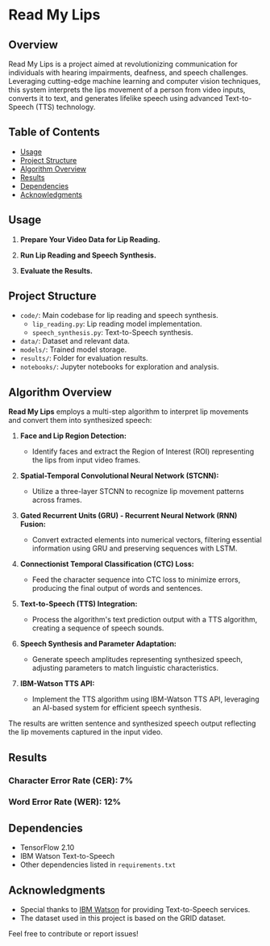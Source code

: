 # Read My Lips

## Overview

Read My Lips is a project aimed at revolutionizing communication for individuals with hearing impairments, deafness, and speech challenges. Leveraging cutting-edge machine learning and computer vision techniques, this system interprets the lips movement of a person from video inputs, converts it to text, and generates lifelike speech using advanced Text-to-Speech (TTS) technology.

## Table of Contents

- [Usage](#usage)
- [Project Structure](#project-structure)
- [Algorithm Overview](#algorithm-overview)
- [Results](#results)
- [Dependencies](#dependencies)
- [Acknowledgments](#acknowledgments)

## Usage

1. **Prepare Your Video Data  for Lip Reading.**

2. **Run Lip Reading and Speech Synthesis.**

3. **Evaluate the Results.**

## Project Structure

- `code/`: Main codebase for lip reading and speech synthesis.
  - `lip_reading.py`: Lip reading model implementation.
  - `speech_synthesis.py`: Text-to-Speech synthesis.
- `data/`: Dataset and relevant data.
- `models/`: Trained model storage.
- `results/`: Folder for evaluation results.
- `notebooks/`: Jupyter notebooks for exploration and analysis.

## Algorithm Overview

**Read My Lips** employs a multi-step algorithm to interpret lip movements and convert them into synthesized speech:

1. **Face and Lip Region Detection:**
   - Identify faces and extract the Region of Interest (ROI) representing the lips from input video frames.

2. **Spatial-Temporal Convolutional Neural Network (STCNN):**
   - Utilize a three-layer STCNN to recognize lip movement patterns across frames.

3. **Gated Recurrent Units (GRU) - Recurrent Neural Network (RNN) Fusion:**
   - Convert extracted elements into numerical vectors, filtering essential information using GRU and preserving sequences with LSTM.

4. **Connectionist Temporal Classification (CTC) Loss:**
   - Feed the character sequence into CTC loss to minimize errors, producing the final output of words and sentences.

5. **Text-to-Speech (TTS) Integration:**
   - Process the algorithm's text prediction output with a TTS algorithm, creating a sequence of speech sounds.

6. **Speech Synthesis and Parameter Adaptation:**
   - Generate speech amplitudes representing synthesized speech, adjusting parameters to match linguistic characteristics.

7. **IBM-Watson TTS API:**
   - Implement the TTS algorithm using IBM-Watson TTS API, leveraging an AI-based system for efficient speech synthesis.

The results are written sentence and synthesized speech output reflecting the lip movements captured in the input video.

## Results

### Character Error Rate (CER): 7%
### Word Error Rate (WER): 12%

## Dependencies

- TensorFlow 2.10
- IBM Watson Text-to-Speech
- Other dependencies listed in `requirements.txt`

## Acknowledgments

- Special thanks to [IBM Watson](https://www.ibm.com/watson) for providing Text-to-Speech services.
- The dataset used in this project is based on the GRID dataset.

Feel free to contribute or report issues!

